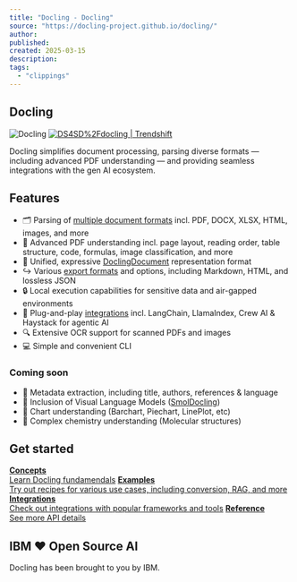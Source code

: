 ```yaml
---
title: "Docling - Docling"
source: "https://docling-project.github.io/docling/"
author:
published:
created: 2025-03-15
description:
tags:
  - "clippings"
---
```

## Docling

![Docling](https://docling-project.github.io/docling/assets/docling_processing.png) [![DS4SD%2Fdocling | Trendshift](https://trendshift.io/api/badge/repositories/12132)](https://trendshift.io/repositories/12132)

Docling simplifies document processing, parsing diverse formats — including advanced PDF understanding — and providing seamless integrations with the gen AI ecosystem.

## Features

- 🗂️ Parsing of [multiple document formats](https://docling-project.github.io/docling/usage/supported_formats/) incl. PDF, DOCX, XLSX, HTML, images, and more
- 📑 Advanced PDF understanding incl. page layout, reading order, table structure, code, formulas, image classification, and more
- 🧬 Unified, expressive [DoclingDocument](https://docling-project.github.io/docling/concepts/docling_document/) representation format
- ↪️ Various [export formats](https://docling-project.github.io/docling/usage/supported_formats/) and options, including Markdown, HTML, and lossless JSON
- 🔒 Local execution capabilities for sensitive data and air-gapped environments
- 🤖 Plug-and-play [integrations](https://docling-project.github.io/docling/integrations/) incl. LangChain, LlamaIndex, Crew AI & Haystack for agentic AI
- 🔍 Extensive OCR support for scanned PDFs and images
- 💻 Simple and convenient CLI

### Coming soon

- 📝 Metadata extraction, including title, authors, references & language
- 📝 Inclusion of Visual Language Models ([SmolDocling](https://huggingface.co/blog/smolervlm#smoldocling))
- 📝 Chart understanding (Barchart, Piechart, LinePlot, etc)
- 📝 Complex chemistry understanding (Molecular structures)

## Get started

[**Concepts**  
Learn Docling fundamendals](https://docling-project.github.io/docling/concepts/) [**Examples**  
Try out recipes for various use cases, including conversion, RAG, and more](https://docling-project.github.io/docling/examples/) [**Integrations**  
Check out integrations with popular frameworks and tools](https://docling-project.github.io/docling/integrations/) [**Reference**  
See more API details](https://docling-project.github.io/docling/reference/document_converter/)

## IBM ❤️ Open Source AI

Docling has been brought to you by IBM.